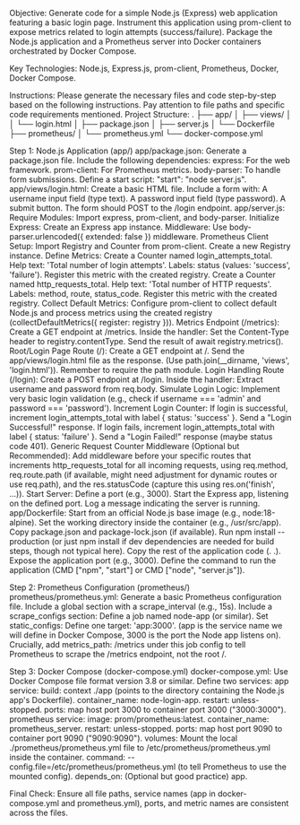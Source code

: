 Objective: Generate code for a simple Node.js (Express) web application featuring a basic login page. Instrument this application using prom-client to expose metrics related to login attempts (success/failure). Package the Node.js application and a Prometheus server into Docker containers orchestrated by Docker Compose.

Key Technologies: Node.js, Express.js, prom-client, Prometheus, Docker, Docker Compose.

Instructions:
Please generate the necessary files and code step-by-step based on the following instructions. Pay attention to file paths and specific code requirements mentioned.
Project Structure:
.
├── app/
│   ├── views/
│   │   └── login.html
│   ├── package.json
│   ├── server.js
│   └── Dockerfile
├── prometheus/
│   └── prometheus.yml
└── docker-compose.yml

Step 1: Node.js Application (app/)
app/package.json:
Generate a package.json file.
Include the following dependencies:
express: For the web framework.
prom-client: For Prometheus metrics.
body-parser: To handle form submissions.
Define a start script: "start": "node server.js".
app/views/login.html:
Create a basic HTML file.
Include a form with:
A username input field (type text).
A password input field (type password).
A submit button.
The form should POST to the /login endpoint.
app/server.js:
Require Modules: Import express, prom-client, and body-parser.
Initialize Express: Create an Express app instance.
Middleware: Use body-parser.urlencoded({ extended: false }) middleware.
Prometheus Client Setup:
Import Registry and Counter from prom-client.
Create a new Registry instance.
Define Metrics:
Create a Counter named login_attempts_total.
Help text: 'Total number of login attempts'.
Labels: status (values: 'success', 'failure').
Register this metric with the created registry.
Create a Counter named http_requests_total.
Help text: 'Total number of HTTP requests'.
Labels: method, route, status_code.
Register this metric with the created registry.
Collect Default Metrics: Configure prom-client to collect default Node.js and process metrics using the created registry (collectDefaultMetrics({ register: registry })).
Metrics Endpoint (/metrics):
Create a GET endpoint at /metrics.
Inside the handler:
Set the Content-Type header to registry.contentType.
Send the result of await registry.metrics().
Root/Login Page Route (/):
Create a GET endpoint at /.
Send the app/views/login.html file as the response. (Use path.join(__dirname, 'views', 'login.html')). Remember to require the path module.
Login Handling Route (/login):
Create a POST endpoint at /login.
Inside the handler:
Extract username and password from req.body.
Simulate Login Logic: Implement very basic login validation (e.g., check if username === 'admin' and password === 'password').
Increment Login Counter:
If login is successful, increment login_attempts_total with label { status: 'success' }. Send a "Login Successful!" response.
If login fails, increment login_attempts_total with label { status: 'failure' }. Send a "Login Failed!" response (maybe status code 401).
Generic Request Counter Middleware (Optional but Recommended):
Add middleware before your specific routes that increments http_requests_total for all incoming requests, using req.method, req.route.path (if available, might need adjustment for dynamic routes or use req.path), and the res.statusCode (capture this using res.on('finish', ...)).
Start Server:
Define a port (e.g., 3000).
Start the Express app, listening on the defined port. Log a message indicating the server is running.
app/Dockerfile:
Start from an official Node.js base image (e.g., node:18-alpine).
Set the working directory inside the container (e.g., /usr/src/app).
Copy package.json and package-lock.json (if available).
Run npm install --production (or just npm install if dev dependencies are needed for build steps, though not typical here).
Copy the rest of the application code (. .).
Expose the application port (e.g., 3000).
Define the command to run the application (CMD ["npm", "start"] or CMD ["node", "server.js"]).

Step 2: Prometheus Configuration (prometheus/)
prometheus/prometheus.yml:
Generate a basic Prometheus configuration file.
Include a global section with a scrape_interval (e.g., 15s).
Include a scrape_configs section:
Define a job named node-app (or similar).
Set static_configs:
Define one target: 'app:3000'. (app is the service name we will define in Docker Compose, 3000 is the port the Node app listens on).
Crucially, add metrics_path: /metrics under this job config to tell Prometheus to scrape the /metrics endpoint, not the root /.

Step 3: Docker Compose (docker-compose.yml)
docker-compose.yml:
Use Docker Compose file format version 3.8 or similar.
Define two services:
app service:
build: context ./app (points to the directory containing the Node.js app's Dockerfile).
container_name: node-login-app.
restart: unless-stopped.
ports: map host port 3000 to container port 3000 ("3000:3000").
prometheus service:
image: prom/prometheus:latest.
container_name: prometheus_server.
restart: unless-stopped.
ports: map host port 9090 to container port 9090 ("9090:9090").
volumes:
Mount the local ./prometheus/prometheus.yml file to /etc/prometheus/prometheus.yml inside the container.
command: --config.file=/etc/prometheus/prometheus.yml (to tell Prometheus to use the mounted config).
depends_on: (Optional but good practice) app.

Final Check:
Ensure all file paths, service names (app in docker-compose.yml and prometheus.yml), ports, and metric names are consistent across the files.